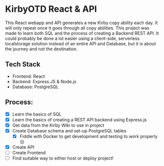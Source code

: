 # KirbyOTD React & API

This React webapp and API generates a new Kirby copy ability each day. It will only repeat once it goes through all copy abilities.
This project was made to learn both SQL and the process of creating a Backend REST API. It could probably be done a lot easier using a client-side, serverless localstorage solution instead of an entire API and Database, but it is about the journey and not the destination.

## Tech Stack
- Frontend: React
- Backend: Express.JS & Node.js
- Database: PostgreSQL

## Process:
- [x] Learn the basics of SQL
- [x] Learn the basics of creating a REST API backend using Express.js
- [x] Get data from the Kirby Wiki to use in project
- [x] Create Database schema and set-up PostgreSQL tables
  - [x] Fiddle with Docker to get development and testing to work properly 😔
- [x] Create API
- [ ] Create Frontend
- [ ] Find suitable way to either host or deploy project!
